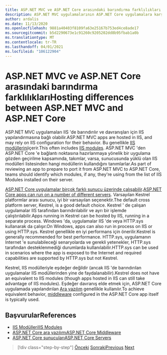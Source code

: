 ```yaml
---
title: ASP.NET MVC ve ASP.NET Core arasındaki barındırma farklılıkları
description: ASP.NET MVC uygulamalarının ASP.NET Core uygulamalara karşı nasıl barındırıldığı ile arasındaki farklılıklara genel bakış.
author: ardalis
ms.date: 11/13/2020
ms.openlocfilehash: 9881a40403f8109fa63e25167b753ed4ce8ade17
ms.sourcegitcommit: b5d2290673e1c91260c9205202dd8b95fbab1a0b
ms.translationtype: MT
ms.contentlocale: tr-TR
ms.lasthandoff: 04/01/2021
ms.locfileid: "106122904"
---
```

# <a name="hosting-differences-between-aspnet-mvc-and-aspnet-core"></a><span data-ttu-id="5b971-103">ASP.NET MVC ve ASP.NET Core arasındaki barındırma farklılıkları</span><span class="sxs-lookup"><span data-stu-id="5b971-103">Hosting differences between ASP.NET MVC and ASP.NET Core</span></span>

<span data-ttu-id="5b971-104">ASP.NET MVC uygulamaları IIS 'de barındırılır ve davranışları için IIS yapılandırmasına bağlı olabilir.</span><span class="sxs-lookup"><span data-stu-id="5b971-104">ASP.NET MVC apps are hosted in IIS, and may rely on IIS configuration for their behavior.</span></span> <span data-ttu-id="5b971-105">Bu genellikle [IIS modüllerini](/iis/get-started/introduction-to-iis/iis-modules-overview)içerir.</span><span class="sxs-lookup"><span data-stu-id="5b971-105">This often includes [IIS modules](/iis/get-started/introduction-to-iis/iis-modules-overview).</span></span> <span data-ttu-id="5b971-106">ASP.NET MVC 'den ASP.NET Core 'e bağlantı noktasına hazırlanmaya yönelik bir uygulama gözden geçirilme kapsamında, takımlar, varsa, sunucusunda yüklü olan IIS modülleri listesinden hangi modüllerin kullandığını tanımlarlar.</span><span class="sxs-lookup"><span data-stu-id="5b971-106">As part of reviewing an app to prepare to port it from ASP.NET MVC to ASP.NET Core, teams should identify which modules, if any, they're using from the list of IIS Modules installed on their server.</span></span>

<span data-ttu-id="5b971-107">[ASP.NET Core uygulamalar birçok farklı sunucu üzerinde çalışabilir](/aspnet/core/fundamentals/servers/).</span><span class="sxs-lookup"><span data-stu-id="5b971-107">[ASP.NET Core apps can run on a number of different servers](/aspnet/core/fundamentals/servers/).</span></span> <span data-ttu-id="5b971-108">Varsayılan Kestrel platformlar arası sunucu, iyi bir varsayılan seçenektir.</span><span class="sxs-lookup"><span data-stu-id="5b971-108">The default cross platform server, Kestrel, is a good default choice.</span></span> <span data-ttu-id="5b971-109">Kestrel ' de çalışan uygulamalar IIS tarafından barındırılabilir ve ayrı bir işlemde çalıştırılabilir.</span><span class="sxs-lookup"><span data-stu-id="5b971-109">Apps running in Kestrel can be hosted by IIS, running in a separate process.</span></span> <span data-ttu-id="5b971-110">Windows 'da, uygulamalar IIS 'de veya HTTP.sys kullanarak da çalışır.</span><span class="sxs-lookup"><span data-stu-id="5b971-110">On Windows, apps can also run in process on IIS or using HTTP.sys.</span></span> <span data-ttu-id="5b971-111">Kestrel genellikle en iyi performans için önerilir.</span><span class="sxs-lookup"><span data-stu-id="5b971-111">Kestrel is generally recommended for best performance.</span></span> <span data-ttu-id="5b971-112">HTTP.sys, uygulamanın Internet 'e sunulabileceği senaryolarda ve gerekli yetenekler, HTTP.sys tarafından desteklenmediği durumlarda kullanılabilir.</span><span class="sxs-lookup"><span data-stu-id="5b971-112">HTTP.sys can be used in scenarios where the app is exposed to the Internet and required capabilities are supported by HTTP.sys but not Kestrel.</span></span>

<span data-ttu-id="5b971-113">Kestrel, IIS modülleriyle eşdeğer değildir (ancak IIS 'de barındırılan uygulamalar IIS modüllerinden yine de faydalanabilir).</span><span class="sxs-lookup"><span data-stu-id="5b971-113">Kestrel does not have an equivalent to IIS modules (though apps hosted in IIS can still take advantage of IIS modules).</span></span> <span data-ttu-id="5b971-114">Eşdeğer davranış elde etmek için, ASP.NET Core uygulamada yapılandırılan [Ara yazılım](/aspnet/core/fundamentals/middleware/) genellikle kullanılır.</span><span class="sxs-lookup"><span data-stu-id="5b971-114">To achieve equivalent behavior, [middleware](/aspnet/core/fundamentals/middleware/) configured in the ASP.NET Core app itself is typically used.</span></span>

## <a name="references"></a><span data-ttu-id="5b971-115">Başvurular</span><span class="sxs-lookup"><span data-stu-id="5b971-115">References</span></span>

- [<span data-ttu-id="5b971-116">IIS Modülleri</span><span class="sxs-lookup"><span data-stu-id="5b971-116">IIS Modules</span></span>](/iis/get-started/introduction-to-iis/iis-modules-overview)
- [<span data-ttu-id="5b971-117">ASP.NET Core ara yazılımı</span><span class="sxs-lookup"><span data-stu-id="5b971-117">ASP.NET Core Middleware</span></span>](/aspnet/core/fundamentals/middleware/)
- [<span data-ttu-id="5b971-118">ASP.NET Core sunucuları</span><span class="sxs-lookup"><span data-stu-id="5b971-118">ASP.NET Core Servers</span></span>](/aspnet/core/fundamentals/servers/)

>[!div class="step-by-step"]
><span data-ttu-id="5b971-119">[Önceki](app-startup-differences.md) 
> [Sonraki](serving-static-files.md)</span><span class="sxs-lookup"><span data-stu-id="5b971-119">[Previous](app-startup-differences.md)
[Next](serving-static-files.md)</span></span>

